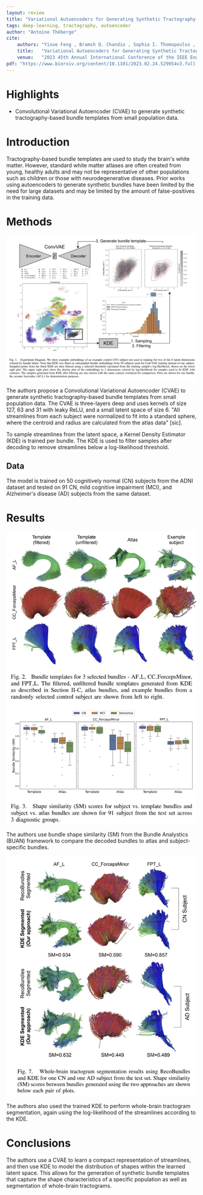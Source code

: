 ```yaml
---
layout: review
title: "Variational Autoencoders for Generating Synthetic Tractography-Based Bundle Templates in a Low-Data Setting"
tags: deep-learning, tractography, autoencoder
author: "Antoine Théberge"
cite:
    authors: "Yixue Feng , Bramsh Q. Chandio , Sophia I. Thomopoulos , Tamoghna Chattopadhyay and Paul M. Thompson"
    title:   "Variational Autoencoders for Generating Synthetic Tractography-Based Bundle Templates in a Low-Data Setting"
    venue:   "2023 45th Annual International Conference of the IEEE Engineering in Medicine & Biology Society (EMBC)"
pdf: "https://www.biorxiv.org/content/10.1101/2023.02.24.529954v3.full.pdf"
---
```



# Highlights

- Convolutional Variational Autoencoder (CVAE) to generate synthetic tractography-based bundle templates from small population data.


# Introduction

Tractography-based bundle templates are used to study the brain's white matter. However, standard white matter atlases are often created from young, healthy adults and may not be representative of other populations such as children or those with neurodegenerative diseases. Prior works using autoencoders to generate synthetic bundles have been limited by the need for large datasets and may be limited by the amount of false-positives in the training data.

# Methods

![](/article/images/streamline_conv_template/fig1.jpeg)

The authors propose a Convolutional Variational Autoencoder (CVAE) to generate synthetic tractography-based bundle templates from small population data. The CVAE is three-layers deep and uses kernels of size 127, 63 and 31 with leaky ReLU, and a small latent space of size 6. "All streamlines from each subject were normalized to fit into a standard sphere, where the centroid and radius are calculated from the atlas data" [sic].

To sample streamlines from the latent space, a Kernel Density Estimator (KDE) is trained per bundle. The KDE is used to filter samples after decoding to remove streamlines below a log-likelihood threshold.

## Data

The model is trained on 50 cognitively normal (CN) subjects from the ADNI dataset and tested on 91 CN, mild cognitive impairment (MCI), and Alzheimer's disease (AD) subjects from the same dataset. 

# Results

![](/article/images/streamline_conv_template/fig2.jpeg)

The authors use bundle shape similarity (SM) from the Bundle Analystics (BUAN) framework to compare the decoded bundles to atlas and subject-specific bundles.

![](/article/images/streamline_conv_template/fig3.jpeg)

The authors also used the trained KDE to perform whole-brain tractogram segmentation, again using the log-likelihood of the streamlines according to the KDE.

# Conclusions

The authors use a CVAE to learn a compact representation of streamlines, and then use KDE to model the distribution of shapes within the learned latent space. This allows for the generation of synthetic bundle templates that capture the shape characteristics of a specific population as well as segmentation of whole-brain tractograms.
